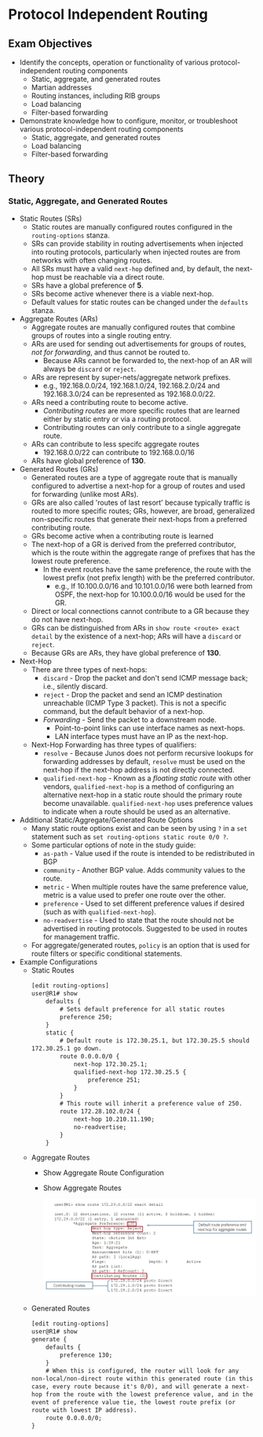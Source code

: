 # Protocol Independent Routing

## Exam Objectives

- Identify the concepts, operation or functionality of various protocol-independent routing components
  * Static, aggregate, and generated routes
  * Martian addresses
  * Routing instances, including RIB groups
  * Load balancing
  * Filter-based forwarding
- Demonstrate knowledge how to configure, monitor, or troubleshoot various protocol-independent routing components
  * Static, aggregate, and generated routes
  * Load balancing
  * Filter-based forwarding

## Theory 

### Static, Aggregate, and Generated Routes

- Static Routes (SRs)
  * Static routes are manually configured routes configured in the `routing-options` stanza.
  * SRs can provide stability in routing advertisements when injected into routing protocols, particularly when injected routes are from networks with often changing routes.
  * All SRs must have a valid `next-hop` defined and, by default, the next-hop must be reachable via a direct route.
  * SRs have a global preference of **5**.
  * SRs become active whenever there is a viable next-hop.
  * Default values for static routes can be changed under the `defaults` stanza.
- Aggregate Routes (ARs)
  * Aggregate routes are manually configured routes that combine groups of routes into a single routing entry.
  * ARs are used for sending out advertisements for groups of routes, *not for forwarding*, and thus cannot be routed to.
    + Because ARs cannot be forwarded to, the next-hop of an AR will always be `discard` or `reject`.
  * ARs are represent by super-nets/aggregate network prefixes.
    + e.g., 192.168.0.0/24, 192.168.1.0/24, 192.168.2.0/24 and 192.168.3.0/24 can be represented as 192.168.0.0/22.
  * ARs need a contributing route to become active.
    + *Contributing routes* are more specific routes that are learned either by static entry or via a routing protocol.
    + Contributing routes can only contribute to a single aggregate route.
  * ARs can contribute to less specifc aggregate routes
    + 192.168.0.0/22 can contribute to 192.168.0.0/16
  * ARs have global preference of **130**.
- Generated Routes (GRs)
  * Generated routes are a type of aggregate route that is manually configured to advertise a next-hop for a group of routes and used for forwarding (unlike most ARs).
  * GRs are also called 'routes of last resort' because typically traffic is routed to more specific routes; GRs, however, are broad, generalized non-specific routes that generate their next-hops from a preferred contributing route.
  * GRs become active when a contributing route is learned
  * The next-hop of a GR is derived from the preferred contributor, which is the route within the aggregate range of prefixes that has the lowest route preference.
    + In the event routes have the same preference, the route with the lowest prefix (not prefix length) with be the preferred contributor.
      * e.g., If 10.100.0.0/16 and 10.101.0.0/16 were both learned from OSPF, the next-hop for 10.100.0.0/16 would be used for the GR.
  * Direct or local connections cannot contribute to a GR because they do not have next-hop.
  * GRs can be distinguished from ARs in `show route <route> exact detail` by the existence of a next-hop; ARs will have a `discard` or `reject`.
  * Because GRs are ARs, they have global preference of **130**.
- Next-Hop
  * There are three types of next-hops:
    + `discard` - Drop the packet and don't send ICMP message back; i.e., silently discard.
    + `reject` - Drop the packet and send an ICMP destination unreachable (ICMP Type 3 packet). This is not a specific command, but the default behavior of a next-hop. 
    + *Forwarding* - Send the packet to a downstream node.
      * Point-to-point links can use interface names as next-hops.
      * LAN interface types must have an IP as the next-hop. 
  * Next-Hop Forwarding has three types of qualifiers:
    + `resolve` - Because Junos does not perform recursive lookups for forwarding addresses by default, `resolve` must be used on the next-hop if the next-hop address is not directly connected.
    + `qualified-next-hop` - Known as a *floating static route* with other vendors, `qualified-next-hop` is a method of configuring an alternative next-hop in a static route should the primary route become unavailable. `qualified-next-hop` uses preference values to indicate when a route should be used as an alternative.
- Additional Static/Aggregate/Generated Route Options
  * Many static route options exist and can be seen by using `?` in a `set` statement such as `set routing-options static route 0/0 ?`.
  * Some particular options of note in the study guide:
    + `as-path` - Value used if the route is intended to be redistributed in BGP
    + `community` - Another BGP value. Adds community values to the route.
    + `metric` - When multiple routes have the same preference value, metric is a value used to prefer one route over the other.
    + `preference` - Used to set different preference values if desired (such as with `qualified-next-hop`).
    + `no-readvertise` - Used to state that the route should not be advertised in routing protocols. Suggested to be used in routes for management traffic. 
  * For aggregate/generated routes, `policy` is an option that is used for route filters or specific conditional statements.
- Example Configurations
  * Static Routes
    ```
    [edit routing-options]
    user@R1# show
        defaults {
            # Sets default preference for all static routes
            preference 250;
        }
        static {
            # Default route is 172.30.25.1, but 172.30.25.5 should 172.30.25.1 go down.
            route 0.0.0.0/0 {
                next-hop 172.30.25.1;
                qualified-next-hop 172.30.25.5 {
                    preference 251;
                }
            }
            # This route will inherit a preference value of 250. 
            route 172.28.102.0/24 {
                next-hop 10.210.11.190;
                no-readvertise;
            }
        }
    ```
  * Aggregate Routes
    + Show Aggregate Route Configuration
    + Show Aggregate Routes
      
      ![show route 172.29.0.0/22 exact detail](images/protocol_independent/show_aggregate_routes.png)
  * Generated Routes
    ```
    [edit routing-options]
    user@R1# show
    generate {
        defaults {
            preference 130;
        }
        # When this is configured, the router will look for any non-local/non-direct route within this generated route (in this case, every route because it's 0/0), and will generate a next-hop from the route with the lowest preference value, and in the event of preference value tie, the lowest route prefix (or route with lowest IP address). 
        route 0.0.0.0/0;
    }
    ```